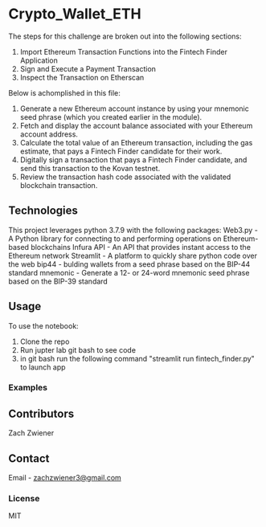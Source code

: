 # Crypto_Wallet_ETH


The steps for this challenge are broken out into the following sections:

1. Import Ethereum Transaction Functions into the Fintech Finder Application
2. Sign and Execute a Payment Transaction
3. Inspect the Transaction on Etherscan

Below is achomplished in this file: 
1. Generate a new Ethereum account instance by using your mnemonic seed phrase (which you created earlier in the module).
2. Fetch and display the account balance associated with your Ethereum account address.
3. Calculate the total value of an Ethereum transaction, including the gas estimate, that pays a Fintech Finder candidate for their work.
4. Digitally sign a transaction that pays a Fintech Finder candidate, and send this transaction to the Kovan testnet.
5. Review the transaction hash code associated with the validated blockchain transaction.

## Technologies
This project leverages python 3.7.9 with the following packages:
Web3.py - A Python library for connecting to and performing operations on Ethereum-based blockchains
Infura API - An API that provides instant access to the Ethereum network
Streamlit - A platform to quickly share python code over the web
bip44 - bulding wallets from a seed phrase based on the BIP-44 standard
mnemonic - Generate a 12- or 24-word mnemonic seed phrase based on the BIP-39 standard


## Usage
To use the notebook:
1. Clone the repo
2. Run jupter lab git bash to see code
3. in git bash run the following command "streamlit run fintech_finder.py" to launch app



### Examples



## Contributors
Zach Zwiener

## Contact
Email - zachzwiener3@gmail.com

### License
MIT





